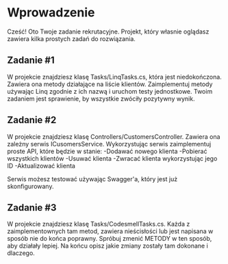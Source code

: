 ﻿# Wprowadzenie

Cześć! Oto Twoje zadanie rekrutacyjne. Projekt, który własnie oglądasz zawiera 
kilka prostych zadań do rozwiązania. 

## Zadanie #1

W projekcie znajdziesz klasę Tasks/LinqTasks.cs, która jest niedokończona.
Zawiera ona metody działające na liście klientów.
Zaimplementuj metody używając Linq zgodnie z ich nazwą i uruchom testy jednostkowe. 
Twoim zadaniem jest sprawienie, by wszystkie zwóciły pozytywny wynik.

## Zadanie #2

W projekcie znajdziesz klasę Controllers/CustomersController. Zawiera ona
zależny serwis ICusomersService. Wykorzystując serwis zaimplementuj proste API,
które będzie w stanie:
	-Dodawać nowego klienta
	-Pobierać wszystkich klientów
	-Usuwać klienta
	-Zwracać klienta wykorzystując jego ID
	-Aktualizować klienta

Serwis możesz testować używając Swagger'a, który jest już skonfigurowany.


## Zadanie #3

W projekcie znajdziesz klasę Tasks/CodesmellTasks.cs. Każda z zaimplementownych
tam metod, zawiera nieścisłości lub jest napisana w sposób nie do końca poprawny.
Spróbuj zmenić METODY w ten sposób, aby działały lepiej.
Na końcu opisz jakie zmiany zostały tam dokonane i dlaczego.
	
	